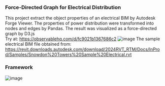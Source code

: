 ### Force-Directed Graph for Electrical Distribution
This project extract the object properties of an electrical BIM by Autodesk Forge Viewer. The properties of power distribution were transformed into nodes and edges by Pandas. The result was visualized as a force-directed graph by D3.js  
Try  at: https://observablehq.com/d/fc9021b1367686c2
![image](https://github.com/sfyuen/force-directed-graph-revit/assets/117583090/e2887ff6-4a6c-48a2-af9d-b94d92645ed0)
The sample electrical BIM file obtained from:  
https://revit.downloads.autodesk.com/download/2024RVT_RTM/Docs/InProd/Samples/Snowdon%20Towers%20Sample%20Electrical.rvt
### Framework
![image](https://github.com/sfyuen/force-directed-graph-revit/assets/117583090/eb505ae3-294f-4c09-a6ff-71d09cbe499f)

